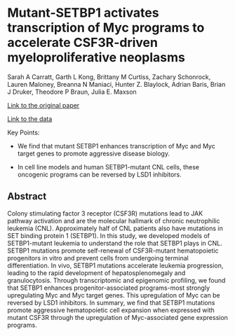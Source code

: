# Mutant-SETBP1 activates transcription of Myc programs to accelerate CSF3R-driven myeloproliferative neoplasms

Sarah A Carratt, Garth L Kong, Brittany M Curtiss, Zachary Schonrock, Lauren Maloney, Breanna N Maniaci, Hunter Z. Blaylock, Adrian Baris, Brian J Druker, Theodore P Braun, Julia E. Maxson

[Link to the original paper](https://pubmed.ncbi.nlm.nih.gov/35482940/)

[Link to the data](https://www.ncbi.nlm.nih.gov/geo/query/acc.cgi?acc=GSE189502)

Key Points:

* We find that mutant SETBP1 enhances transcription of Myc and Myc target genes to promote aggressive disease biology.

* In cell line models and human SETBP1-mutant CNL cells, these oncogenic programs can be reversed by LSD1 inhibitors.

## Abstract

Colony stimulating factor 3 receptor (CSF3R) mutations lead to JAK pathway activation and are the molecular hallmark of chronic neutrophilic leukemia (CNL). Approximately half of CNL patients also have mutations in SET binding protein 1 (SETBP1). In this study, we developed models of SETBP1-mutant leukemia to understand the role that SETBP1 plays in CNL. SETBP1 mutations promote self-renewal of CSF3R-mutant hematopoietic progenitors in vitro and prevent cells from undergoing terminal differentiation. In vivo, SETBP1 mutations accelerate leukemia progression, leading to the rapid development of hepatosplenomegaly and granulocytosis. Through transcriptomic and epigenomic profiling, we found that SETBP1 enhances progenitor-associated programs-most strongly upregulating Myc and Myc target genes. This upregulation of Myc can be reversed by LSD1 inhibitors. In summary, we find that SETBP1 mutations promote aggressive hematopoietic cell expansion when expressed with mutant CSF3R through the upregulation of Myc-associated gene expression programs.

